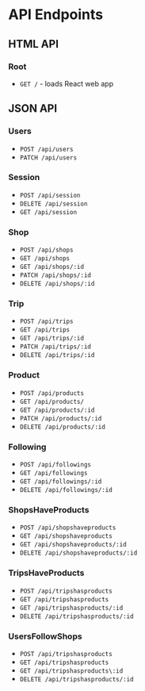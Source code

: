 # API Endpoints

## HTML API

### Root

- `GET /` - loads React web app

## JSON API

### Users

- `POST /api/users`
- `PATCH /api/users`

### Session

- `POST /api/session`
- `DELETE /api/session`
- `GET /api/session`

### Shop

- `POST /api/shops`
- `GET /api/shops`
- `GET /api/shops/:id`
- `PATCH /api/shops/:id`
- `DELETE /api/shops/:id`

### Trip

- `POST /api/trips`
- `GET /api/trips`
- `GET /api/trips/:id`
- `PATCH /api/trips/:id`
- `DELETE /api/trips/:id`

### Product

- `POST /api/products`
- `GET /api/products/`
- `GET /api/products/:id`
- `PATCH /api/products/:id`
- `DELETE /api/products/:id`

### Following
- `POST /api/followings`
- `GET /api/followings`
- `GET /api/followings/:id`
- `DELETE /api/followings/:id`

### ShopsHaveProducts
- `POST /api/shopshaveproducts`
- `GET /api/shopshaveproducts`
- `GET /api/shopshaveproducts/:id`
- `DELETE /api/shopshaveproducts/:id`

### TripsHaveProducts
- `POST /api/tripshasproducts`
- `GET /api/tripshasproducts`
- `GET /api/tripshasproducts/:id`
- `DELETE /api/tripshasproducts/:id`

### UsersFollowShops
- `POST /api/tripshasproducts`
- `GET /api/tripshasproducts`
- `GET /api/tripshasproducts\:id`
- `DELETE /api/tripshasproducts/:id`

